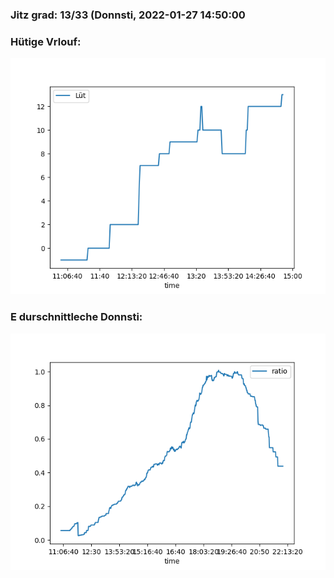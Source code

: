 ### Jitz grad: 13/33 (Donnsti, 2022-01-27 14:50:00

### Hütige Vrlouf:
![Graph](Today.png)

### E durschnittleche Donnsti:
![Graph](Donnsti.png)
